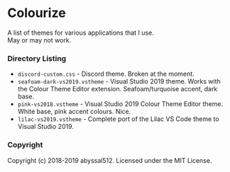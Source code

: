 # Colourize
A list of themes for various applications that I use.   
May or may not work.  

### Directory Listing
- `discord-custom.css` - Discord theme. Broken at the moment.
- `seafoam-dark-vs2019.vstheme` - Visual Studio 2019 theme. Works with the Colour Theme Editor extension. Seafoam/turquoise accent, dark base.
- `pink-vs2018.vstheme` - Visual Studio 2019 Colour Theme Editor theme. White base, pink accent colours. Nice.
- `lilac-vs2019.vstheme` - Complete port of the Lilac VS Code theme to Visual Studio 2019.
  
  
### Copyright
Copyright (c) 2018-2019 abyssal512. Licensed under the MIT License.  
